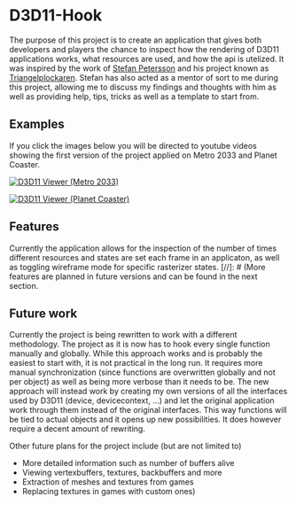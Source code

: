 # D3D11-Hook

The purpose of this project is to create an application that gives both developers and players the chance to inspect how the rendering of D3D11 applications works, what resources are used, and how the api is utelized. It was inspired by the work of [Stefan Petersson](https://www.linkedin.com/in/stepet/) and his project known as [Triangelplockaren](https://www.youtube.com/watch?v=qe079VilUJQ&feature=youtu.be). Stefan has also acted as a mentor of sort to me during this project, allowing me to discuss my findings and thoughts with him as well as providing help, tips, tricks as well as a template to start from.

## Examples

If you click the images below you will be directed to youtube videos showing the first version of the project applied on Metro 2033 and Planet Coaster.

[![D3D11 Viewer (Metro 2033)](http://img.youtube.com/vi/VIZ59WWoPuc/0.jpg)](http://www.youtube.com/watch?v=VIZ59WWoPuc&feature=youtu.be "D3D11 Viewer (Metro 2033)")

[![D3D11 Viewer (Planet Coaster)](http://img.youtube.com/vi/DjlQ4x9K-YA/0.jpg)](http://www.youtube.com/watch?v=DjlQ4x9K-YA "D3D11 Viewer (Planet Coaster)")

## Features

Currently the application allows for the inspection of the number of times different resources and states are set each frame in an applicaton, as well as toggling wireframe mode for specific rasterizer states. [//]: # (More features are planned in future versions and can be found in the next section.

## Future work

Currently the project is being rewritten to work with a different methodology. The project as it is now has to hook every single function manually and globally. While this approach works and is probably the easiest to start with, it is not practical in the long run. It requires more manual synchronization (since functions are overwritten globally and not per object) as well as being more verbose than it needs to be. The new approach will instead work by creating my own versions of all the interfaces used by D3D11 (device, devicecontext, ...) and let the original application work through them instead of the original interfaces. This way functions will be tied to actual objects and it opens up new possibilities. It does however require a decent amount of rewriting.

Other future plans for the project include (but are not limited to)
- More detailed information such as number of buffers alive
- Viewing vertexbuffers, textures, backbuffers and more
- Extraction of meshes and textures from games
- Replacing textures in games with custom ones)
